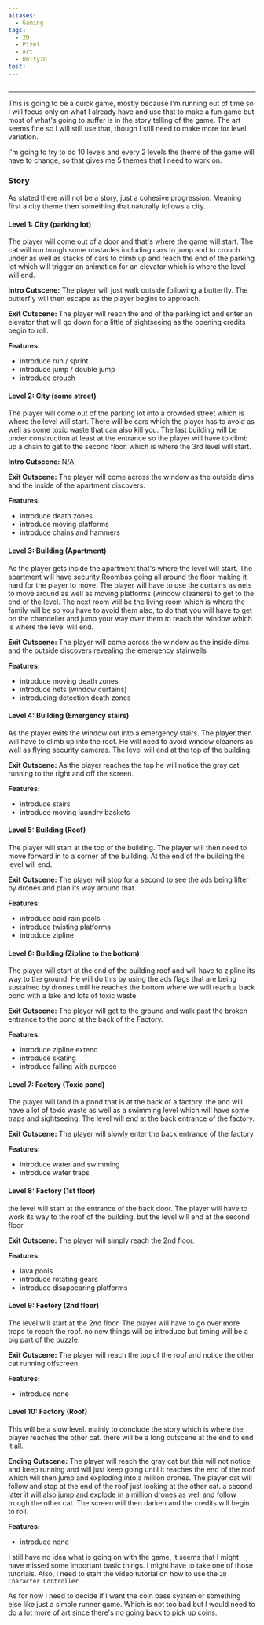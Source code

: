 ```yaml
---
aliases:
  - Gaming
tags:
  - 2D
  - Pixel
  - Art
  - Unity2D
test:
---
```


```toc
```
---
This is going to be a quick game, mostly because I'm running out of time so I will focus only on what I already have and use that to make a fun game but most of what's going to suffer is in the story telling of the game. The art seems fine so I will still use that, though I still need to make more for level variation. 

I'm going to try to do 10 levels and every 2 levels the theme of the game will have to change, so that gives me 5 themes that I need to work on.
### Story
As stated there will not be a story, just a cohesive progression. Meaning first a city theme then something that naturally follows a city.
#### Level 1: City (parking lot)
The player will come out of a door and that's where the game will start. The cat will run trough some obstacles including cars to jump and to crouch under as well as stacks of cars to climb up and reach the end of the parking lot which will trigger an animation for an elevator which is where the level will end.

**Intro Cutscene:**
The player will just walk outside following a butterfly. The butterfly will then escape as the player begins to approach.

**Exit Cutscene:**
The player will reach the end of the parking lot and enter an elevator that will go down for a little of sightseeing as the opening credits begin to roll.

**Features:**
- introduce run / sprint
- introduce jump / double jump
- introduce crouch
#### Level 2: City (some street)
The player will come out of the parking lot into a crowded street which is where the level will start. There will be cars which the player has to avoid as well as some toxic waste that can also kill you. The last building will be under construction at least at the entrance so the player will have to climb up a chain to get to the second floor, which is where the 3rd level will start.

**Intro Cutscene:**
N/A

**Exit Cutscene:**
The player will come across the window as the outside dims and the inside of the apartment discovers.

**Features:**
- introduce death zones
- introduce moving platforms
- introduce chains and hammers
#### Level 3: Building (Apartment)
As the player gets inside the apartment that's where the level will start. The apartment will have security Roombas going all around the floor making it hard for the player to move. The player will have to use the curtains as nets to move around as well as moving platforms (window cleaners) to get to the end of the level. The next room will be the living room which is where the family will be so you have to avoid them also, to do that you will have to get on the chandelier and jump your way over them to reach the window which is where the level will end.

**Exit Cutscene:**
The player will come across the window as the inside dims and the outside discovers revealing the emergency stairwells 

**Features:**
- introduce moving death zones
- introduce nets (window curtains)
- introducing detection death zones
#### Level 4: Building (Emergency stairs)
As the player exits the window out into a emergency stairs. The player then will have to climb up into the roof. He will need to avoid window cleaners as well as flying security cameras. The level will end at the top of the building.

**Exit Cutscene:**
As the player reaches the top he will notice the gray cat running to the right  and off the screen.

**Features:**
- introduce stairs
- introduce moving laundry baskets
#### Level 5: Building (Roof)
The player will start at the top of the building. The player will then need to move forward in to a corner of the building. At the end of the building the level will end.

**Exit Cutscene:**
The player will stop for a second to see the ads being lifter by drones and plan its way around that.

**Features:**
- introduce acid rain pools
- introduce twisting platforms
- introduce zipline
#### Level 6: Building (Zipline to the bottom)
The player will start at the end of the building roof and will have to zipline its way to the ground. He will do this by using the ads flags that are being sustained by drones until he reaches the bottom where we will reach a back pond with a lake and lots of toxic waste.

**Exit Cutscene:**
The player will get to the ground and walk past the broken entrance to the pond at the back of the Factory.

**Features:**
- introduce zipline extend
- introduce skating
- introduce falling with purpose
#### Level 7: Factory (Toxic pond)
The player will land in a pond that is at the back of a factory. the and will have a lot of toxic waste as well as a swimming level which will have some traps and sightseeing. The level will end at the back entrance of the factory.

**Exit Cutscene:**
The player will slowly enter the back entrance of the factory

**Features:**
- introduce water and swimming
- introduce water traps

#### Level 8: Factory (1st floor)
the level will start at the entrance of the back door. The player will have to work its way to the roof of the building. but the level will end at the second floor

**Exit Cutscene:**
The player will simply reach the 2nd floor.

**Features:**
- lava pools
- introduce rotating gears
- introduce disappearing platforms

#### Level 9: Factory (2nd floor)
The level will start at the 2nd floor. The player will have to go over more traps to reach the roof. no new things will be introduce but timing will be a big part of the puzzle.

**Exit Cutscene:**
The player will reach the top of the roof and notice the other cat running offscreen

**Features:**
- introduce none

#### Level 10: Factory (Roof)
This will be a slow level. mainly to conclude the story which is where the player reaches the other cat. there will be a long cutscene at the end to end it all.

**Ending Cutscene:**
The player will reach the gray cat but this will not notice and keep running and will just keep going until it reaches the end of the roof which will then jump and exploding into a million drones. The player cat will follow and stop at the end of the roof just looking at the other cat. a second later it will also jump and explode in a million drones as well and follow trough the other cat. The screen will then darken and the credits will begin to roll.

**Features:**
- introduce none





I still have no idea what is going on with the game, it seems that I might have missed some important basic things. I might have to take one of those tutorials. Also, I need to start the video tutorial on how to use the `2D Character Controller` 

As for now I need to decide if I want the coin base system or something else like just a simple runner game. Which is not too bad but I would need to do a lot more of art since there's no going back to pick up coins.